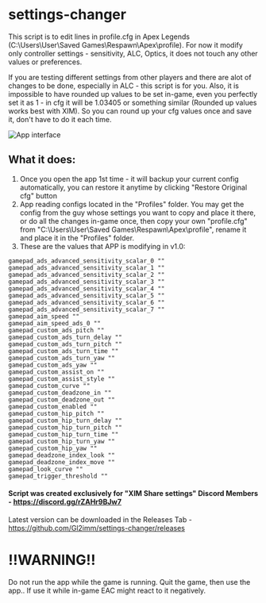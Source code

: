 # settings-changer
This script is to edit lines in profile.cfg in Apex Legends (C:\Users\User\Saved Games\Respawn\Apex\profile). For now it modify only controller settings - sensitivity, ALC, Optics, it does not touch any other values or preferences.

If you are testing different settings from other players and there are alot of changes to be done, especially in ALC - this script is for you. Also, it is impossible to have rounded up values to be set in-game, even you perfectly set it as 1 - in cfg it will be 1.03405 or something similar (Rounded up values works best with XIM). So you can round up your cfg values once and save it, don't have to do it each time.

![App interface](https://i.ibb.co/Ms58Qz1/unknown.png)

## What it does:
1. Once you open the app 1st time - it will backup your current config automatically, you can restore it anytime by clicking "Restore Original cfg" button
2. App reading configs located in the "Profiles" folder. You may get the config from the guy whose settings you want to copy and place it there, or do all the changes in-game once, then copy your own "profile.cfg" from "C:\Users\User\Saved Games\Respawn\Apex\profile", rename it and place it in the "Profiles" folder.
3. These are the values that APP is modifying in v1.0:
```
gamepad_ads_advanced_sensitivity_scalar_0 "" 
gamepad_ads_advanced_sensitivity_scalar_1 "" 
gamepad_ads_advanced_sensitivity_scalar_2 "" 
gamepad_ads_advanced_sensitivity_scalar_3 ""
gamepad_ads_advanced_sensitivity_scalar_4 ""
gamepad_ads_advanced_sensitivity_scalar_5 ""
gamepad_ads_advanced_sensitivity_scalar_6 ""
gamepad_ads_advanced_sensitivity_scalar_7 ""
gamepad_aim_speed ""
gamepad_aim_speed_ads_0 ""
gamepad_custom_ads_pitch ""
gamepad_custom_ads_turn_delay ""
gamepad_custom_ads_turn_pitch ""
gamepad_custom_ads_turn_time ""
gamepad_custom_ads_turn_yaw ""
gamepad_custom_ads_yaw ""
gamepad_custom_assist_on ""
gamepad_custom_assist_style ""
gamepad_custom_curve ""
gamepad_custom_deadzone_in ""
gamepad_custom_deadzone_out ""
gamepad_custom_enabled ""
gamepad_custom_hip_pitch ""
gamepad_custom_hip_turn_delay ""
gamepad_custom_hip_turn_pitch ""
gamepad_custom_hip_turn_time ""
gamepad_custom_hip_turn_yaw ""
gamepad_custom_hip_yaw ""
gamepad_deadzone_index_look ""
gamepad_deadzone_index_move ""
gamepad_look_curve ""
gamepad_trigger_threshold ""
```

#### Script was created exclusively for "XIM Share settings" Discord Members - https://discord.gg/rZAHr9BJw7

Latest version can be downloaded in the Releases Tab - https://github.com/Gl2imm/settings-changer/releases

# !!WARNING!!
Do not run the app while the game is running. Quit the game, then use the app.. If use it while in-game EAC might react to it negatively.
